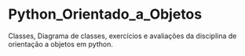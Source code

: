 # Python_Orientado_a_Objetos
Classes, Diagrama de classes, exercícios e avaliações da disciplina de orientação a objetos em python.
